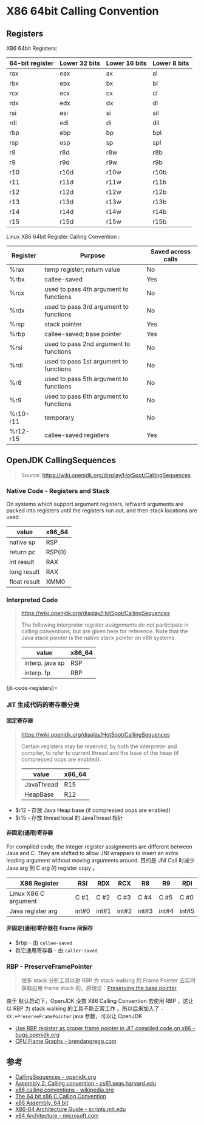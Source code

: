 # X86 64bit Calling Convention

## Registers



X86 64bit Registers:

| 64-bit register | Lower 32 bits | Lower 16 bits | Lower 8 bits |
|-----------------|---------------|---------------|--------------|
|       rax       |      eax      |      ax       |      al      |
|       rbx       |      ebx      |      bx       |      bl      |
|       rcx       |      ecx      |      cx       |      cl      |
|       rdx       |      edx      |      dx       |      dl      |
|       rsi       |      esi      |      si       |     sil      |
|       rdi       |      edi      |      di       |     dil      |
|       rbp       |      ebp      |      bp       |     bpl      |
|       rsp       |      esp      |      sp       |     spl      |
|       r8        |      r8d      |      r8w      |     r8b      |
|       r9        |      r9d      |      r9w      |     r9b      |
|       r10       |     r10d      |     r10w      |     r10b     |
|       r11       |     r11d      |     r11w      |     r11b     |
|       r12       |     r12d      |     r12w      |     r12b     |
|       r13       |     r13d      |     r13w      |     r13b     |
|       r14       |     r14d      |     r14w      |     r14b     |
|       r15       |     r15d      |     r15w      |     r15b     |



Linux X86 64bit Register Calling Convention :

| Register  |                 Purpose                 | Saved across calls |
|-----------|-----------------------------------------|--------------------|
|   %rax    |       temp register; return value       |        No          |
|   %rbx    |              callee-saved               |        Yes         |
|   %rcx    | used to pass 4th argument to functions  |        No          |
|   %rdx    | used to pass 3rd argument to functions  |        No          |
|   %rsp    |              stack pointer              |        Yes         |
|   %rbp    |       callee-saved; base pointer        |        Yes         |
|   %rsi    | used to pass 2nd argument to functions  |        No          |
|   %rdi    | used to pass 1st argument to functions  |        No          |
|   %r8     | used to pass 5th argument to functions  |        No          |
|   %r9     | used to pass 6th argument to functions  |        No          |
| %r10-r11  |               temporary                 |        No          |
| %r12-r15  |         callee-saved registers          |        Yes         |



## OpenJDK CallingSequences

> Source: https://wiki.openjdk.org/display/HotSpot/CallingSequences





### Native Code - Registers and Stack

On systems which support argument registers, leftward arguments are packed into registers until the registers run out, and then stack locations are used.



| value        | x86_64 |
| ------------ | ------ |
| native sp    | RSP    |
| return pc    | RSP(0) |
| int result   | RAX    |
| long result  | RAX    |
| float result | XMM0   |



### Interpreted Code

>https://wiki.openjdk.org/display/HotSpot/CallingSequences
>
>The following interpreter register assignments do not participate in calling conventions, but are given here for reference. Note that the Java stack pointer is the native stack pointer on x86 systems.
>
>| value           | x86_64 |
>| --------------- | ------ |
>| interp. java sp | RSP    |
>| interp. fp      | RBP    |



(jit-code-registers)=

### JIT 生成代码的寄存器分类

#### 固定寄存器

> https://wiki.openjdk.org/display/HotSpot/CallingSequences
>
> Certain registers may be reserved, by both the interpreter and compiler, to refer to current thread and the base of the heap (if compressed oops are enabled).
>
> | value      | x86_64 |
> | ---------- | ------ |
> | JavaThread | R15    |
> | HeapBase   | R12    |

- $r12 - 存放 Java Heap base (if compressed oops are enabled)
- $r15 - 存放 thread local 的 JavaThread 指针



#### 非固定(通用)寄存器

For compiled code, the integer register assignments are different between Java and C. They are shifted to allow JNI wrappers to insert an extra leading argument without moving arguments around. 目的是 JNI Call 时减少 Java arg 到 C arg 的 register copy 。



| X86 Register         | RSI   | RDX   | RCX   | R8    | R9    | RDI   |
| -------------------- | ----- | ----- | ----- | ----- | ----- | ----- |
| Linux X86 C argument | C #1  | C #2  | C #3  | C #4  | C #5  | C #0  |
| Java register arg    | int#0 | int#1 | int#2 | int#3 | int#4 | int#5 |



#### 非固定(通用)寄存器在 Frame 间保存

- $rbp - 由 `callee-saved` 
- 其它通用寄存器 - 由 `caller-saved`



### RBP - PreserveFramePointer

> 很多 stack 分析工具以是 RBP 为 stack walking  的 Frame Pointer 去实时获取应用 frame stack 的。原理见：[Preserving the base pointer](https://eli.thegreenplace.net/2011/09/06/stack-frame-layout-on-x86-64)

由于 默认启动下，OpenJDK 没按 X86 Calling Convention 去使用 RBP ，这让以 RBP 为 stack walking 的工具不能正常工作 。所以后来加入了 `-XX:+PreserveFramePointer` java 参数，可以让 OpenJDK 

- [Use RBP register as proper frame pointer in JIT compiled code on x86 - bugs.openjdk.org](https://bugs.openjdk.org/browse/JDK-8068945)
- [CPU Flame Graphs - brendangregg.com](https://www.brendangregg.com/FlameGraphs/cpuflamegraphs.html#Java)







## 参考

- [CallingSequences - openjdk.org](https://wiki.openjdk.org/display/HotSpot/CallingSequences)
- [Assembly 2: Calling convention - cs61.seas.harvard.edu](https://cs61.seas.harvard.edu/site/2018/Asm2/)
- [x86 calling conventions - wikipedia.org](https://en.wikipedia.org/wiki/X86_calling_conventions#x86-64_calling_conventions)
- [The 64 bit x86 C Calling Convention](https://aaronbloomfield.github.io/pdr/book/x86-64bit-ccc-chapter.pdf)
- [x86 Assembly, 64 bit](https://aaronbloomfield.github.io/pdr/book/x86-64bit-asm-chapter.pdf)
- [X86-64 Architecture Guide - scripts.mit.edu](http://6.s081.scripts.mit.edu/sp18/x86-64-architecture-guide.html)
- [x64 Architecture - microsoft.com](https://learn.microsoft.com/en-us/windows-hardware/drivers/debugger/x64-architecture)